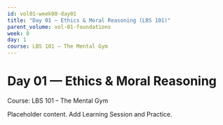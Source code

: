 ```yaml
---
id: vol01-week08-day01
title: "Day 01 — Ethics & Moral Reasoning (LBS 101)"
parent_volume: vol-01-foundations
week: 8
day: 1
course: LBS 101 – The Mental Gym
---
```


# Day 01 — Ethics & Moral Reasoning
Course: LBS 101 – The Mental Gym

Placeholder content. Add Learning Session and Practice.

